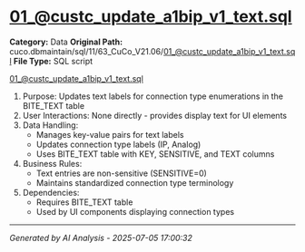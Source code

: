 # 01_@custc_update_a1bip_v1_text.sql

**Category:** Data
**Original Path:** cuco.dbmaintain/sql/11/63_CuCo_V21.06/01_@custc_update_a1bip_v1_text.sql
**File Type:** SQL script

01_@custc_update_a1bip_v1_text.sql
1. Purpose: Updates text labels for connection type enumerations in the BITE_TEXT table
2. User Interactions: None directly - provides display text for UI elements
3. Data Handling:
   - Manages key-value pairs for text labels
   - Updates connection type labels (IP, Analog)
   - Uses BITE_TEXT table with KEY, SENSITIVE, and TEXT columns
4. Business Rules:
   - Text entries are non-sensitive (SENSITIVE=0)
   - Maintains standardized connection type terminology
5. Dependencies:
   - Requires BITE_TEXT table
   - Used by UI components displaying connection types

---
*Generated by AI Analysis - 2025-07-05 17:00:32*
